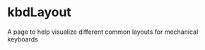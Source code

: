 # kbdLayout

A page to help visualize different common layouts for mechanical keyboards

<work in progress>
